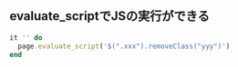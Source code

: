 ## evaluate_scriptでJSの実行ができる

```ruby
it '' do
  page.evaluate_script('$(".xxx").removeClass("yyy")')
end
```
